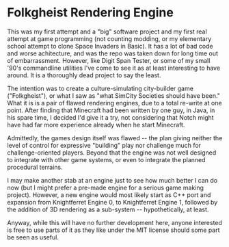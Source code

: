 # Folkgheist Rendering Engine

This was my first attempt and a "big" software project and my first real attempt at 
game programming (not counting modding, or my elementary school attempt to clone 
Space Invaders in Basic).  It has a lot of bad code and worse achitecture, and was 
the repo was taken down for long time out of embarrassment.  However, like Digit 
Span Tester, or some of my small '90's commandline utilities I've come to see it as 
at least interesting to have around.  It is a thoroughly dead project to say the least.

The intention was to create a culture-simulating city-builder game ("Folkgheist"), or 
what I saw as "what SimCity Societies should have been."  What it is is a pair of flawed 
rendering engines, due to a total re-write at one point.  After finding that Minecraft 
had been written by one guy, in Java, in his spare time, I decided I'd give it a try, not 
considering that Notch might have had far more experience already when he start Minecraft.

Admittedly, the games design itself was flawed -- the plan giving neither the level of 
control for expressive "building" play nor challenge much for challenge-oriented 
players. Beyond that the engine was not well designed to integrate with other game systems, or 
even to integrate the planned procedural terrains.

I may make another stab at an engine just to see how much better I can do now (but I might 
prefer a pre-made engine for a serious game making project).  However, a new engine 
would most likely start as C++ port and expansion from Knightferret Engine 0, to 
Knightferret Engine 1, followed by the addition of 3D rendering as a sub-system -- hypothetically,
at least.

Anyway, while this will have no further development here, anyone interested is free to use 
parts of it as they like under the MIT license should some part be seen as useful.
